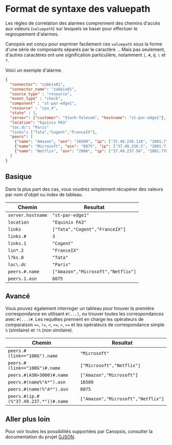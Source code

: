 # Format de syntaxe des valuepath

Les règles de correlation des alarmes comprennent des chemins d'accès aux valeurs (`valuepath`) sur lesquels se baser pour effectuer le regroupement d'alarmes.

Canopsis est conçu pour exprimer facilement ces `valuepath` sous la forme d'une série de composants séparés par le caractère `.`. Mais pas seulement, d'autres caractères ont une signification particulière, notamment `|`, `#`, `@`, `\` et `?`.

Voici un exemple d'alarme.

```json
{
  "connector": "zabbix01",
  "connector_name": "zabbix01",
  "source_type" : "resource",
  "event_type" : "check",
  "component" : "st-par-edge1",
  "resource" : "cpu_4",
  "state" : 3,
  "server": {"customer": "Stark-Telecom", "hostname": "st-par-edge1"},
  "location": "Equinix PA3"
  "loc.dc": "Paris"
  "links": ["Tata","Cogent","FranceIX"],
  "peers": [
    {"name": "Amazon", "asn": "16509", "ip": ["37.49.236.118", "2001:7f8:54::118 "], "link": "200G"},
    {"name": "Microsoft", "asn": "8075", "ip": ["37.49.236.5", "2001:7f8:54::5"], "link": "100G"},
    {"name": "Netflix", "asn": "2906", "ip": ["37.49.237.50", "2001:7f8:54::1:50 "], "link": "100G"}
  ]
}
```

## Basique

Dans la plus part des cas, vous voudrez simplement récupérer des valeurs par nom d'objet ou index de tableau.

| Chemin | Resultat |
|--------|----------|
| `server.hostname` | `"st-par-edge1"` |
| `location` | `"Equinix PA3"` |
| `links` | `["Tata","Cogent","FranceIX"]` |
| `links.#` | `3` |
| `links.1` | `"Cogent"` |
| `lin*.2` | `"FranceIX"` |
| `l?ks.0` | `"Tata"` |
| `loc\.dc` | `"Paris"` |
| `peers.#.name` | `["Amazon","Microsoft","Netflix"]` |
| `peers.1.asn` | `8075` |

## Avancé

Vous pouvez également interroger un tableau pour trouver la première correspondance en utilisant `#(...)`, ou trouver toutes les correspondances avec `#(...)#`. Les requêtes prennent en charge les opérateurs de comparaison `==`, `!=`, `<`, `<=`, `>`, `>=` et les opérateurs de correspondance simple `%` (similaire) et `!%` (non similaire).

| Chemin | Resultat |
|--------|----------|
| `peers.#(link=="100G").name` | `"Microsoft"` |
| `peers.#(link=="100G")#.name` | `["Microsoft","Netflix"]` |
| `peers.#(ASN>3000)#.name` | `["Amazon","Microsoft"]` |
| `peers.#(name%"A*").asn` | `16509` |
| `peers.#(name!%"A*").asn` | `8075` |
| `peers.#(ip.#(%"37.49.237.*"))#.name` | `["Amazon","Microsoft","Netflix"]` |

## Aller plus loin

Pour voir toutes les possibilités supportées par Canopsis, consulter la documentation du projet [GJSON](https://github.com/tidwall/gjson/blob/master/SYNTAX.md).
